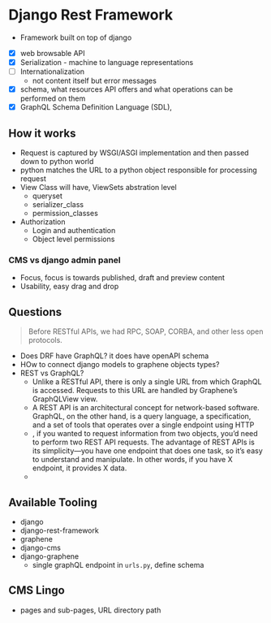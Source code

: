 # Django Rest Framework

- Framework built on top of django
- [x] web browsable API
- [x] Serialization - machine to language representations
- [ ] Internationalization
  - not content itself but error messages
- [x] schema, what resources API offers and what operations can be performed on them
- [x] GraphQL Schema Definition Language (SDL),

## How it works

- Request is captured by WSGI/ASGI implementation and then passed down to python world
- python matches the URL to a python object responsible for processing request
- View Class will have, ViewSets abstration level
  - queryset
  - serializer_class
  - permission_classes
- Authorization
  - Login and authentication
  - Object level permissions

### CMS vs django admin panel

- Focus, focus is towards published, draft and preview content
- Usability, easy drag and drop

## Questions

> Before RESTful APIs, we had RPC, SOAP, CORBA, and other less open protocols.

- Does DRF have GraphQL? it does have openAPI schema
- HOw to connect django models to graphene objects types?
- REST vs GraphQL?
  - Unlike a RESTful API, there is only a single URL from which GraphQL is accessed. Requests to this URL are handled by Graphene’s GraphQLView view.
  - A REST API is an architectural concept for network-based software. GraphQL, on the other hand, is a query language, a specification, and a set of tools that operates over a single endpoint using HTTP
  - , if you wanted to request information from two objects, you’d need to perform two REST API requests. The advantage of REST APIs is its simplicity—you have one endpoint that does one task, so it’s easy to understand and manipulate. In other words, if you have X endpoint, it provides X data.
  -

## Available Tooling

- django
- django-rest-framework
- graphene
- django-cms
- django-graphene
  - single graphQL endpoint in `urls.py`, define schema

## CMS Lingo

- pages and sub-pages, URL directory path

